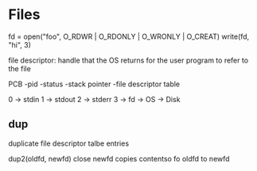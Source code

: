 # Files

fd = open("foo", O_RDWR | O_RDONLY | O_WRONLY | O_CREAT)
write(fd, "hi", 3)

file descriptor: handle that the OS returns for the user program to refer to the file 

PCB 
-pid
-status
-stack pointer
-file descriptor table

0 -> stdin
1 -> stdout
2 -> stderr
3 -> fd -> OS -> Disk


## dup

duplicate file descriptor talbe entries

dup2(oldfd, newfd)
close newfd
copies contentso fo oldfd to newfd

